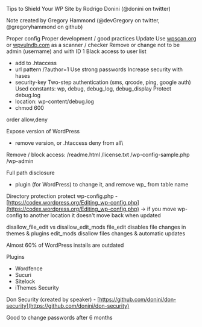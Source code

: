 Tips to Shield Your WP Site by Rodrigo Donini (@donini on twitter)

Note created by Gregory Hammond (@devGregory on twitter, @gregoryhammond on github)

Proper config
Proper development / good practices
Update
Use [wpscan.org](https://wpscan.org/) or [wpvulndb.com](https://wpvulndb.com/) as a scanner / checker
Remove or change not to be admin (username) and with ID 1
Black access to user list
 - add to .htaccess
 - url pattern /?author=1
Use strong passwords
Increase security with hases
 - security-key
Two-step authentication (sms, qrcode, ping, google auth)
Used constants: wp, debug, debug_log, debug_display
Protect debug.log
- location: wp-content/debug.log
- chmod 600
<files debug.log>
order allow,deny

Expose version of WordPress
- remove version, or .htaccess deny from all\

Remove / block access:
/readme.html
/license.txt
/wp-config-sample.php
/wp-admin

Full path disclosure
- plugin (for WordPress) to change it, and remove wp_ from table name

Directory protection
protect wp-config.php - [https://codex.wordpress.org/Editing_wp-config.php](https://codex.wordpress.org/Editing_wp-config.php)
 -> if you move wp-config to another location it doesn't move back when updated
 
 disallow_file_edit vs disallow_edit_mods
 file_edit disables file changes in themes & plugins
 edit_mods disallow files changes & automatic updates
 
 Almost 60% of WordPress installs are outdated
 
 Plugins
 - Wordfence
 - Sucuri
 - Sitelock
 - iThemes Security
 
Don Security (created by speaker) - [https://github.com/donini/don-security](https://github.com/donini/don-security)

Good to change passwords after 6 months
